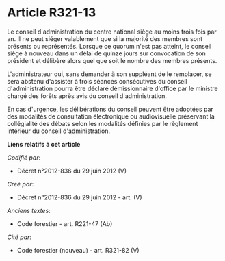 # Article R321-13

Le conseil d'administration du centre national siège au moins trois fois par an. Il ne peut siéger valablement que si la
majorité des membres sont présents ou représentés. Lorsque ce quorum n'est pas atteint, le conseil siège à nouveau dans un
délai de quinze jours sur convocation de son président et délibère alors quel que soit le nombre des membres présents.

L'administrateur qui, sans demander à son suppléant de le remplacer, se sera abstenu d'assister à trois séances consécutives
du conseil d'administration pourra être déclaré démissionnaire d'office par le ministre chargé des forêts après avis du
conseil d'administration.

En cas d'urgence, les délibérations du conseil peuvent être adoptées par des modalités de consultation électronique ou
audiovisuelle préservant la collégialité des débats selon les modalités définies par le règlement intérieur du conseil
d'administration.

**Liens relatifs à cet article**

_Codifié par_:

  - Décret n°2012-836 du 29 juin 2012 (V)

_Créé par_:

  - Décret n°2012-836 du 29 juin 2012 - art. (V)

_Anciens textes_:

  - Code forestier - art. R221-47 (Ab)

_Cité par_:

  - Code forestier (nouveau) - art. R321-82 (V)

